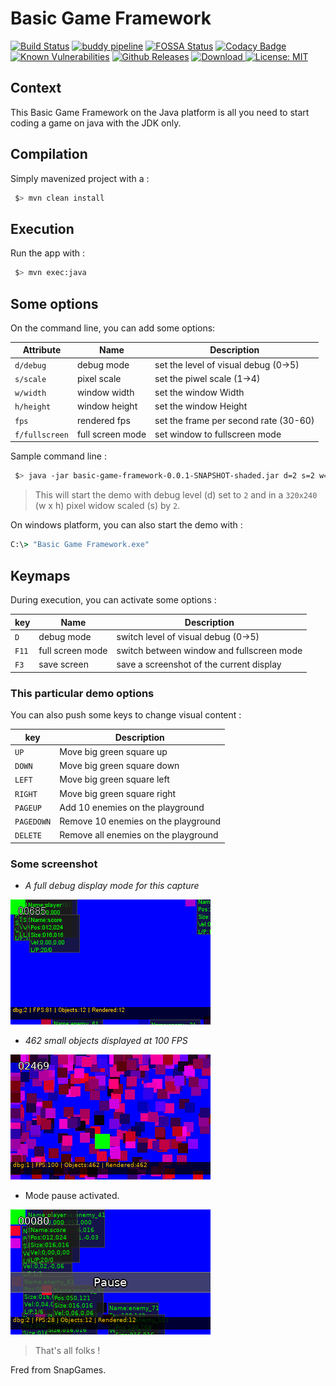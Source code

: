 # Basic Game Framework

[![Build Status](https://travis-ci.org/SnapGames/basic-game-framework.svg?branch=develop)](https://travis-ci.org/SnapGames/basic-game-framework) [![buddy pipeline](https://app.buddy.works/fredericdelorme/basic-game-framework/pipelines/pipeline/158190/badge.svg?token=05a173644a4977bbce08533e358dc272005af3d915e8c36ceba53f1bd0228c50 "buddy pipeline")](https://app.buddy.works/fredericdelorme/basic-game-framework/pipelines/pipeline/158190) [![FOSSA Status](https://app.fossa.io/api/projects/git%2Bgithub.com%2FSnapGames%2Fbasic-game-framework.svg?type=shield)](https://app.fossa.io/projects/git%2Bgithub.com%2FSnapGames%2Fbasic-game-framework/refs/branch/develophttps://app.fossa.io/projects/git%2B${project.git.hostname}%2Fsnapgames%2Fbasic-game-framework?ref=badge_shield) [![Codacy Badge](https://api.codacy.com/project/badge/Grade/6102158a5a724ce5a387f1436c34f71d)](https://app.codacy.com/app/mcgivrer/basic-game-framework?utm_source=github.com&utm_medium=referral&utm_content=SnapGames/basic-game-framework&utm_campaign=Badge_Grade_Dashboard) [![Known Vulnerabilities](https://snyk.io/test/github/SnapGames/basic-game-framework/badge.svg?targetFile=pom.xml)](https://snyk.io/test/github/SnapGames/basic-game-framework?targetFile=pom.xml) [![Github Releases](https://img.shields.io/github/release/SnapGames/basic-game-framework.svg)](https://github.com/SnapGames/basic-game-framework/releases/tag/0.0.2)  [ ![Download](https://api.bintray.com/packages/snapgames/basic-game-framework/basic-game-framework/images/download.svg) ](https://bintray.com/snapgames/basic-game-framework/basic-game-framework/_latestVersion) [![License: MIT](https://img.shields.io/badge/License-MIT-yellow.svg)](https://opensource.org/licenses/MIT)

## Context

This Basic Game Framework on the Java platform is all you need to start coding a game on java with the JDK only.

## Compilation

Simply mavenized project with a :

```bash
 $> mvn clean install
```

## Execution

Run the app with :

```bash
 $> mvn exec:java
```

## Some options

On the command line, you can add some options:

| Attribute      | Name             | Description                           |
|----------------|------------------|---------------------------------------|
| `d/debug`      | debug mode       | set the level of visual debug (0->5)  |
| `s/scale`      | pixel scale      | set the piwel scale (1->4)            |
| `w/width`      | window width     | set the window Width                  |
| `h/height`     | window height    | set the window Height                 |
| `fps`          | rendered fps     | set the frame per second rate (30-60) |
| `f/fullscreen` | full screen mode | set window to fullscreen mode         |

Sample command line :

```bash
 $> java -jar basic-game-framework-0.0.1-SNAPSHOT-shaded.jar d=2 s=2 w=320 h=240
```

> This will start the demo with debug level (d) set to `2` and in a `320x240` (w x h) pixel widow scaled (s) by `2`.

On windows platform, you can also start the demo with :

```cmd
C:\> "Basic Game Framework.exe"
```

## Keymaps

During execution, you can activate some options :

| key   | Name             | Description                               |
|-------|------------------|-------------------------------------------|
| `D`   | debug mode       | switch level of visual debug (0->5)       |
| `F11` | full screen mode | switch between window and fullscreen mode |
| `F3`  | save screen      | save a screenshot of the current display  |

### This particular demo options

You can also push some keys to change visual content :

| key        | Description                          |
|------------|--------------------------------------|
| `UP`       | Move big green square up             |
| `DOWN`     | Move big green square down           |
| `LEFT`     | Move big green square left           |
| `RIGHT`    | Move big green square right          |
| `PAGEUP`   | Add 10 enemies on the playground     |
| `PAGEDOWN` | Remove 10 enemies on the playground  |
| `DELETE`   | Remove all enemies on the playground |

### Some screenshot

- *A full debug display mode for this capture*

![a small screenshot](https://raw.githubusercontent.com/SnapGames/basic-game-framework/develop/docs/images/screenshot-001.png "a Sample screenshot of the display")

- *462 small objects displayed at 100 FPS*

![a small screenshot](https://raw.githubusercontent.com/SnapGames/basic-game-framework/develop/docs/images/screenshot-002.png "a Sample screenshot of the display")

- Mode pause activated.

![a small screenshot](https://raw.githubusercontent.com/SnapGames/basic-game-framework/develop/docs/images/screenshot-003.png "a Sample screenshot of the display")


> That's all folks !

Fred from SnapGames.
